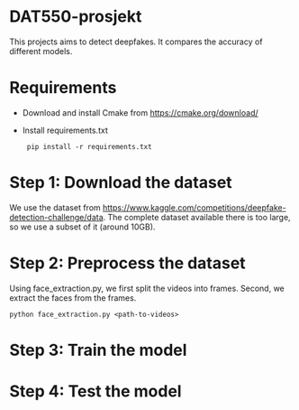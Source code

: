 # DAT550-prosjekt
This projects aims to detect deepfakes. It compares the accuracy of different models.

# Requirements

 - Download and install Cmake from https://cmake.org/download/
 - Install requirements.txt


		pip install -r requirements.txt

# Step 1: Download the dataset
We use the dataset from https://www.kaggle.com/competitions/deepfake-detection-challenge/data.
The complete dataset available there is too large, so we use a subset of it (around 10GB).

# Step 2: Preprocess the dataset
Using face_extraction.py, we first split the videos into frames. Second, we extract the faces from the frames.

    python face_extraction.py <path-to-videos>


# Step 3: Train the model

# Step 4: Test the model
